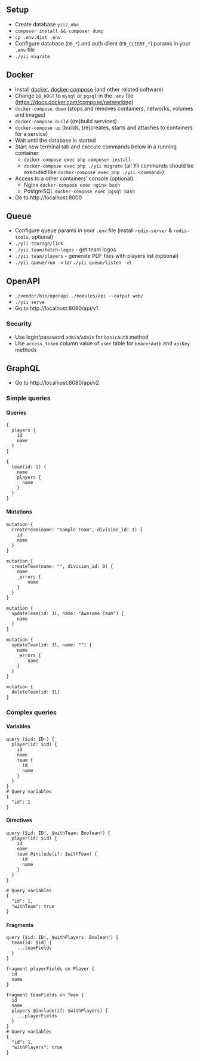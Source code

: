 ## Setup
- Create database `yii2_nba`
- `composer install && composer dump`
- `cp .env.dist .env`
- Configure database (`DB_*`) and auth client (`FB_CLIENT_*`) params in your `.env` file
- `./yii migrate`

## Docker
- Install [docker](https://docs.docker.com/engine/install), [docker-compose](https://docs.docker.com/compose/install) (and other related software)
- Change `DB_HOST` to `mysql` or `pgsql` in the `.env` file (https://docs.docker.com/compose/networking)
- `docker-compose down` (stops and removes containers, networks, volumes and images)
- `docker-compose build` ((re)build services)
- `docker-compose up` (builds, (re)creates, starts and attaches to containers for a service)
- Wait until the database is started
- Start new terminal tab and execute commands below in a running container:
    - `docker-compose exec php composer install`
    - `docker-compose exec php ./yii migrate` (all Yii commands should be executed like `docker-compose exec php ./yii <command>`)
- Access to a other containers' console (optional):
    - Nginx `docker-compose exec nginx bash`
    - PostgreSQL `docker-compose exec pgsql bash`
- Go to http://localhost:8000

## Queue
- Configure queue params in your `.env` file (install `redis-server` & `redis-tools`, optional)
- `./yii storage/link`
- `./yii team/fetch-logos` - get team logos
- `./yii team/players` - generate PDF files with players list (optional)
- `./yii queue/run -v` (or `./yii queue/listen -v`)

## OpenAPI
- `./vendor/bin/openapi ./modules/api --output web/`
- `./yii serve`
- Go to http://localhost:8080/api/v1

### Security

- Use login/password `admin`/`admin` for `basicAuth` method
- Use `access_token` column value of `user` table for `bearerAuth` and `apiKey` methods

## GraphQL
- Go to http://localhost:8080/api/v2

### Simple queries

#### Queries

```
{
  players {
    id
    name
  }
}

{
  team(id: 1) {
    name
    players {
      name
    }
  }
}
```

#### Mutations

```
mutation {
  createTeam(name: "Sample Team", division_id: 1) {
    id
    name
  }
}

mutation {
  createTeam(name: "", division_id: 0) {
    name
    _errors {
        name
    }
  }
}

mutation {
  updateTeam(id: 31, name: "Awesome Team") {
    name
  }
}

mutation {
  updateTeam(id: 31, name: "") {
    name
    _errors {
        name
    }
  }
}

mutation {
  deleteTeam(id: 31)
}
```

### Complex queries

#### Variables

```
query ($id: ID!) {
  player(id: $id) {
    id
    name
    team {
      id
      name
    }
  }
}
# Query variables
{
  "id": 1
}
```

#### Directives

```
query ($id: ID!, $withTeam: Boolean!) {
  player(id: $id) {
    id
    name
    team @include(if: $withTeam) {
      id
      name
    }
  }
}

# Query variables
{
  "id": 1,
  "withTeam": true
}
```

#### Fragments

```
query ($id: ID!, $withPlayers: Boolean!) {
  team(id: $id) {
    ...teamFields
  }
}

fragment playerFields on Player {
  id
  name
}

fragment teamFields on Team {
  id
  name
  players @include(if: $withPlayers) {
    ...playerFields
  }
}
# Query variables
{
  "id": 1,
  "withPlayers": true
}
```